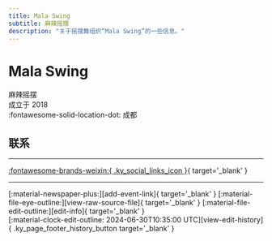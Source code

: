 ```yaml
---
title: Mala Swing
subtitle: 麻辣摇摆
description: "关于摇摆舞组织“Mala Swing”的一些信息。"
---
```


# Mala Swing

麻辣摇摆  
成立于 2018  
:fontawesome-solid-location-dot: 成都  


## 联系


---

 [:fontawesome-brands-weixin:{ .ky_social_links_icon }](# "麻辣摇摆社区"){ target='_blank' }

---

<div class="ky_page_footer" markdown>
<div class="ky_page_footer_trailing" markdown="span">
[:material-newspaper-plus:][add-event-link]{ target='_blank' }
[:material-file-eye-outline:][view-raw-source-file]{ target='_blank' }
[:material-file-edit-outline:][edit-info]{ target='_blank' }
</div>
<div class="ky_page_footer_leading" markdown="span">
[:material-clock-edit-outline: 2024-06-30T10:35:00 UTC][view-edit-history]{ .ky_page_footer_history_button target='_blank' }
</div>
</div>

[add-event-link]: https://github.com/swingdance/events/issues/new?assignees=&labels=add+event&projects=&template=02-add_entity.yml&title=%5Bzh_CN%5D%20Add%20Event%3A%20%3CName%3E&region=zh_CN&province=Sichuan&city=Chengdu&org_id=mala-swing "添加活动"
[view-raw-source-file]: https://github.com/swingdance/orgs/blob/main/zh_CN/mala-swing.json "查看原始源文件"
[edit-info]: https://github.com/swingdance/orgs/issues/new?assignees=&labels=update+org&projects=&template=03-update_entity.yml&title=%5Bzh_CN%5D%20Update%20Org%3A%20Mala%20Swing&region=zh_CN&id=mala-swing&name=Mala%20Swing "编辑信息"

[view-edit-history]: https://github.com/swingdance/orgs/commits/main/zh_CN/mala-swing.json "查看编辑历史"
